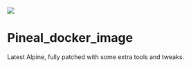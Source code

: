 ![](https://github.com/blair-swyftx/pineal_docker_image/actions/workflows/build-docker-image.yml/badge.svg)

# Pineal_docker_image
Latest Alpine, fully patched with some extra tools and tweaks.
